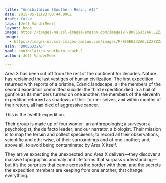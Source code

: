 ```yaml
---
title: "Annihilation (Southern Reach, #1)"
date: 2015-05-11T23:08:44.000Z
draft: false
tags: [Jeff VanderMeer]
layout: book
image: https://images-na.ssl-images-amazon.com/images/P/B00EGJ32A6.LZZZZZZZ.jpg
image: 
  - https://images-na.ssl-images-amazon.com/images/P/B00EGJ32A6.LZZZZZZZ.jpg
asin: "B00EGJ32A6"
yaml: annihilation-southern-reach-1
author: Jeff VanderMeer

---
```


Area X has been cut off from the rest of the continent for decades. Nature has reclaimed the last vestiges of human civilization. The first expedition returned with reports of a pristine, Edenic landscape; all the members of the second expedition committed suicide; the third expedition died in a hail of gunfire as its members turned on one another; the members of the eleventh expedition returned as shadows of their former selves, and within months of their return, all had died of aggressive cancer.  
  
This is the twelfth expedition.  
  
Their group is made up of four women: an anthropologist; a surveyor; a psychologist, the de facto leader; and our narrator, a biologist. Their mission is to map the terrain and collect specimens; to record all their observations, scientific and otherwise, of their surroundings and of one another; and, above all, to avoid being contaminated by Area X itself.  
  
They arrive expecting the unexpected, and Area X delivers—they discover a massive topographic anomaly and life forms that surpass understanding—but it’s the surprises that came across the border with them, and the secrets the expedition members are keeping from one another, that change everything.